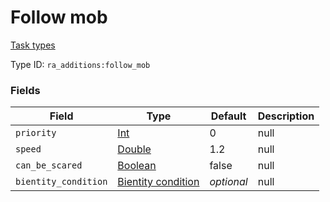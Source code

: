 # Follow mob
[Task types](../task_types_types.md)

Type ID: `ra_additions:follow_mob`
### Fields
Field | Type | Default | Description
------|------|---------|-------------
`priority` | [Int](../data_types/int.md) | 0 | null
`speed` | [Double](../data_types/double.md) | 1.2 | null
`can_be_scared` | [Boolean](../data_types/boolean.md) | false | null
`bientity_condition` | [Bientity condition](../data_types/bientity_condition.md) | _optional_ | null
